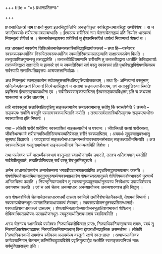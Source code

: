 +++
title = "०३ प्रधानप्रतितन्त्रः"

+++

प्रधानप्रतितन्त्रो नाम प्रधानो मुख्यः इतरसिद्धान्तिभिः अनङ्गीकृतः स्वसिद्धान्तमात्रसिद्धः अर्थविशेषः । स च जगदीश्वरयोः शरीरात्मभावसम्बन्धादिः । ईश्वरस्य शरीरित्वं नाम चेतनाचेतनद्रव्यं प्रति नियमेन धारकत्वं नियन्तृत्वं शेषित्वं च । चेतनाचेतनद्रव्यस्य शरीरित्वं तु ईश्वरनिरूपितं धार्यत्वं नियाम्यत्वं शेषत्वं च ।

तत्र धारकत्वं स्वरूपेण त्रिविधचेतनाचेतनसत्तास्थितिप्रवृत्तिप्रयोजकत्वं – तथा हि—परमेश्वरः स्वस्वरूपकधर्मानिव निरूपितस्वरूपधर्मानिव स्वव्यतिरिक्तसमस्तद्रव्याणि साक्षात्स्वरूपेण बिभ्रति । तत्तद्द्रव्याश्रितगुणान्स्तु तत्तद्द्वारेति । तत्तज्जीवैर्ध्रियमाणानि शरीराणि तु तत्तज्जीवद्वारा धरतीति केचिदाचार्याः तत्तज्जीवद्वारा साक्षादपि च इत्यपरे एवं च स्वव्यतिरिक्तं सर्वं वस्तु स्वस्वरूपं प्रति पृथक्सिद्धविशेषणमित्यस्य सर्वस्यापि सत्तास्थितिप्रवृत्तयः आश्रयसत्तानिर्वाह्याः ।

अथ नियन्तृत्वं स्वसङ्कल्पेन सर्ववस्तुसत्तास्थितिप्रवृत्तिप्रयोजकत्वम् । तथा हि- अनित्यानां वस्तूनाम्  अनित्येच्छोत्पन्नत्वं नित्यानां नित्येच्छासिद्धत्वं च सत्तायां सङ्कल्पाधीनत्वम्, एवं सत्तानुवृत्तिरूपा स्थितिः प्रवृत्तिश्च ईश्वरसङ्कल्पाधीना एव । सर्वमीश्वरसङ्कल्पाश्रितम् ईश्वरसङ्कल्पविधृतम् इति च कथयतां शास्त्राणां च अत्रैव तात्पर्यम् ।

तर्हि सर्ववस्तूनां सत्तास्थितिप्रवृत्तिषु सङ्कल्पमात्रेण सम्पत्स्यमानासु सतीषु किं स्वरूपेणेति ? उच्यते –सङ्कल्पः सर्वाणि वस्तूनि  परमात्मस्वरूपाश्रितानि करोति । तस्मात्सर्वसत्तास्थितिप्रवृत्तयः  सङ्कल्पाधीनाः स्वरूपाश्रिता इति निष्कर्षः ।

यथा – लोकेपि शरीरं शरीरिणः स्वरूपाश्रितं सङ्कल्पाधीनं च पश्यामः । जीवस्थितौ सत्यां शरीरसत्ता, जीवस्थित्यभावे शरीरानवस्थितिरित्यन्वयव्यतिरेकात् शरीरं स्वरूपाश्रितम् । अयमर्थः सुषुप्त्याद्यवस्थासु सुस्पष्टं विज्ञायते । जाग्रद्दशायां सङ्कल्पेनाधःपतनमन्तरेणावस्थापनसंभवात् सङ्कल्पाधीनमित्यपि । अत्र स्वरूपाश्रितत्वं वस्तूनामाधेयत्वं सङ्कल्पाधीनत्वं नियाम्यत्वमिति विशेषः ।

तथा परमेश्वरः सर्वं पारार्थ्यैकस्वभावं वस्तुजातं स्वप्रयोजनायैव उपादत्ते, ततश्च अतिशयवान् भवतीति सर्वशेषीत्युच्यते, तत्प्रतियोगित्ववत् सर्वं वस्तु शेषभूतमित्युच्यते ।

अनेन आधाराधेयभावेन अन्यचेतनस्य भगवदीयज्ञानशक्त्यादेरिव अपृथक्सिद्धस्वरूपलाभः फलति । शेषशेषिभावेनात्माभिमानानुगुणपुरुषार्थव्यवस्थाप्रकारेण शेषत्वस्वरूपानुरूपे शेषिविषयकशेषभावरूपे पुरुषार्थे अभिरुचिश्च फलति । नियन्तृनियाम्यभावेन तु स्वरूपानुरूपपुरुषार्थानुरूपस्य निरपेक्षस्य उपायविशेषस्य अवगमश्च फलति । एवं च अयं चेतनः अनन्याधारः अनन्यप्रयोजनः अनन्यशरणश्च इति सिद्धम् ।

अत्र शेषत्वशेषित्वे चेतनाचेतनसाधारणधर्मौ दासत्व स्वामित्वे तयोर्विशेषाचेतनैकान्तौ, तेषामयं निष्कर्षः। स्वपरमप्रयोजनभूत-परगतातिशयाधायकत्वं शेषत्वम् । स्वपरमप्रयोजनभूतस्वप्रतिसन्धानार्ह-परगतातिशयाधायकत्वं दासत्वम् । शेषत्वाभिमतप्रयोज्यप्रयोजनभूतातिशयभाक्त्वं शेषित्वम् । शेषित्वाभिमतप्रयोज्य-परमप्रयोजनभूत-स्वपुरुषार्थातिशयभाक्त्वं स्वामित्वमिति ।

अस्य चेतनस्य रक्षणविषये परमेश्वरः निरुपाधिकशेषित्वात् प्राप्तः, निरुपाधिकनियन्तृत्वाच्च शक्तः, स्वयं तु निरुपाधिकशेषत्वादप्राप्तः निरुपाधिकनियाम्यत्वात् विना ईश्वराधीनप्रवृत्तिक असमर्थश्च । लोकेपि निरुपाधिकस्वामी समर्थश्च स्वीयस्य असमर्थस्य वस्तुनो रक्षणे स्वतः प्राप्तः । अथाप्यसावीश्वरः कर्मवश्यानिमान् चेतनान् कस्मिंश्चिदुपायविशेषे प्रवृत्तिमुत्पाद्यैव रक्षतीति स्वसङ्कल्पनियतं नातः सर्वमुक्तिप्रसङ्गः इति ।

